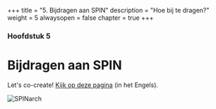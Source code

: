 +++
title = "5. Bijdragen aan SPIN"
description = "Hoe bij te dragen?"
weight = 5
alwaysopen = false
chapter = true
+++

### Hoofdstuk 5

# Bijdragen aan SPIN

Let's co-create! [Kijk op deze pagina](https://spin4home.nl/cocreation) (in het Engels).

![SPINarch](/images/iphone.png?width=20pc&classes=border "SPIN op iPhone")
